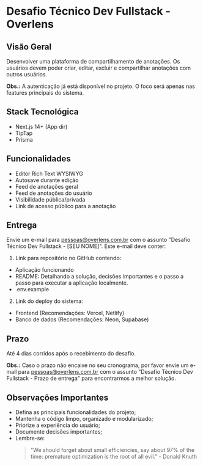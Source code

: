 # Desafio Técnico Dev Fullstack - Overlens

## Visão Geral

Desenvolver uma plataforma de compartilhamento de anotações. Os usuários devem poder criar, editar, excluir e compartilhar anotações com outros usuários.

**Obs.:** A autenticação já está disponível no projeto. O foco será apenas nas features principais do sistema.

## Stack Tecnológica

- Next.js 14+ (App dir)
- TipTap
- Prisma

## Funcionalidades

- Editor Rich Text WYSIWYG
- Autosave durante edição
- Feed de anotações geral
- Feed de anotações do usuário
- Visibilidade pública/privada
- Link de acesso público para a anotação

## Entrega

Envie um e-mail para pessoas@overlens.com.br com o assunto "Desafio Técnico Dev Fullstack - [SEU NOME]". Este e-mail deve conter:

1. Link para repositório no GitHub contendo:

- Aplicação funcionando
- README: Detalhando a solução, decisões importantes e o passo a passo para executar a aplicação localmente.
- .env.example

2. Link do deploy do sistema:

- Frontend (Recomendações: Vercel, Netlify)
- Banco de dados (Recomendações: Neon, Supabase)

## Prazo

Até 4 dias corridos após o recebimento do desafio.

**Obs.:** Caso o prazo não encaixe no seu cronograma, por favor envie um e-mail para [pessoas@overlens.com.br](mailto:pessoas@overlens.com.br) com o assunto "Desafio Técnico Dev Fullstack - Prazo de entrega" para encontrarmos a melhor solução.

## Observações Importantes

- Defina as principais funcionalidades do projeto;
- Mantenha o código limpo, organizado e modularizado;
- Priorize a experiência do usuário;
- Documente decisões importantes;
- Lembre-se:
  > "We should forget about small efficiencies, say about 97% of the time: premature optimization is the root of all evil." - Donald Knuth
